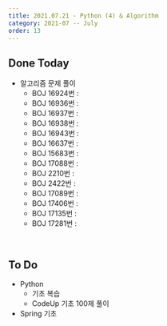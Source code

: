 ```yaml
---
title: 2021.07.21 - Python (4) & Algorithm
category: 2021-07 -- July
order: 13
---
```




## Done Today

- 알고리즘 문제 풀이
  - BOJ 16924번 : 
  - BOJ 16936번 : 
  - BOJ 16937번 : 
  - BOJ 16938번 : 
  - BOJ 16943번 : 
  - BOJ 16637번 : 
  - BOJ 15683번 : 
  - BOJ 17088번 : 
  - BOJ 2210번 : 
  - BOJ 2422번 : 
  - BOJ 17089번 : 
  - BOJ 17406번 : 
  - BOJ 17135번 : 
  - BOJ 17281번 : 



<br>

## To Do

- Python
  - 기초 복습
  - CodeUp 기초 100제 풀이
- Spring 기초
